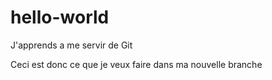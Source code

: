 # hello-world
J'apprends a me servir de Git

Ceci est donc ce que je veux faire dans ma nouvelle branche 
